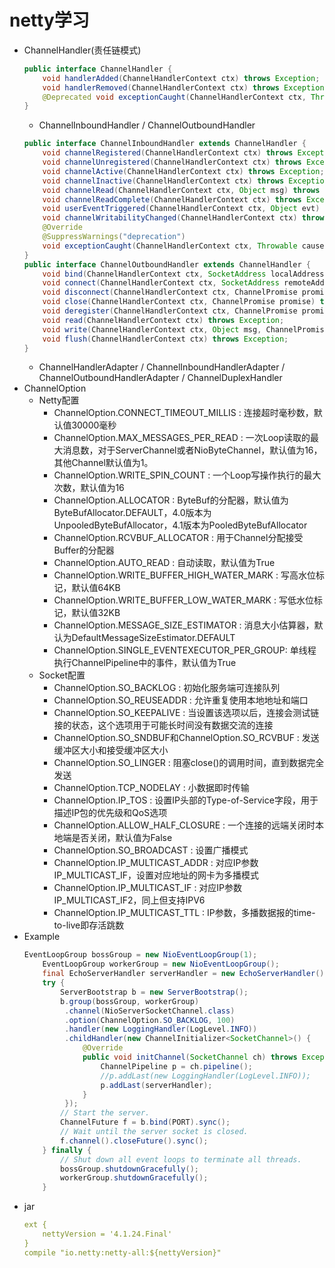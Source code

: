 # netty学习
- ChannelHandler(责任链模式)
    ```java
    public interface ChannelHandler {
        void handlerAdded(ChannelHandlerContext ctx) throws Exception;
        void handlerRemoved(ChannelHandlerContext ctx) throws Exception;
        @Deprecated void exceptionCaught(ChannelHandlerContext ctx, Throwable cause) throws Exception;
    }
    ```
    - ChannelInboundHandler / ChannelOutboundHandler
    ```java
    public interface ChannelInboundHandler extends ChannelHandler {
        void channelRegistered(ChannelHandlerContext ctx) throws Exception;
        void channelUnregistered(ChannelHandlerContext ctx) throws Exception;
        void channelActive(ChannelHandlerContext ctx) throws Exception;
        void channelInactive(ChannelHandlerContext ctx) throws Exception;
        void channelRead(ChannelHandlerContext ctx, Object msg) throws Exception;
        void channelReadComplete(ChannelHandlerContext ctx) throws Exception;
        void userEventTriggered(ChannelHandlerContext ctx, Object evt) throws Exception;
        void channelWritabilityChanged(ChannelHandlerContext ctx) throws Exception;
        @Override
        @SuppressWarnings("deprecation")
        void exceptionCaught(ChannelHandlerContext ctx, Throwable cause) throws Exception;
    }
    public interface ChannelOutboundHandler extends ChannelHandler {
        void bind(ChannelHandlerContext ctx, SocketAddress localAddress, ChannelPromise promise) throws Exception;
        void connect(ChannelHandlerContext ctx, SocketAddress remoteAddress, SocketAddress localAddress, ChannelPromise promise) throws Exception;
        void disconnect(ChannelHandlerContext ctx, ChannelPromise promise) throws Exception;
        void close(ChannelHandlerContext ctx, ChannelPromise promise) throws Exception;
        void deregister(ChannelHandlerContext ctx, ChannelPromise promise) throws Exception;
        void read(ChannelHandlerContext ctx) throws Exception;
        void write(ChannelHandlerContext ctx, Object msg, ChannelPromise promise) throws Exception;
        void flush(ChannelHandlerContext ctx) throws Exception;
    }
    ```
    - ChannelHandlerAdapter / ChannelInboundHandlerAdapter / ChannelOutboundHandlerAdapter / ChannelDuplexHandler
- ChannelOption
    - Netty配置
        - ChannelOption.CONNECT_TIMEOUT_MILLIS : 连接超时毫秒数，默认值30000毫秒
        - ChannelOption.MAX_MESSAGES_PER_READ : 一次Loop读取的最大消息数，对于ServerChannel或者NioByteChannel，默认值为16，其他Channel默认值为1。
        - ChannelOption.WRITE_SPIN_COUNT : 一个Loop写操作执行的最大次数，默认值为16
        - ChannelOption.ALLOCATOR : ByteBuf的分配器，默认值为ByteBufAllocator.DEFAULT，4.0版本为UnpooledByteBufAllocator，4.1版本为PooledByteBufAllocator
        - ChannelOption.RCVBUF_ALLOCATOR : 用于Channel分配接受Buffer的分配器
        - ChannelOption.AUTO_READ : 自动读取，默认值为True
        - ChannelOption.WRITE_BUFFER_HIGH_WATER_MARK : 写高水位标记，默认值64KB
        - ChannelOption.WRITE_BUFFER_LOW_WATER_MARK : 写低水位标记，默认值32KB
        - ChannelOption.MESSAGE_SIZE_ESTIMATOR : 消息大小估算器，默认为DefaultMessageSizeEstimator.DEFAULT
        - ChannelOption.SINGLE_EVENTEXECUTOR_PER_GROUP: 单线程执行ChannelPipeline中的事件，默认值为True
    - Socket配置
        - ChannelOption.SO_BACKLOG : 初始化服务端可连接队列
        - ChannelOption.SO_REUSEADDR : 允许重复使用本地地址和端口
        - ChannelOption.SO_KEEPALIVE : 当设置该选项以后，连接会测试链接的状态，这个选项用于可能长时间没有数据交流的连接
        - ChannelOption.SO_SNDBUF和ChannelOption.SO_RCVBUF : 发送缓冲区大小和接受缓冲区大小
        - ChannelOption.SO_LINGER : 阻塞close()的调用时间，直到数据完全发送
        - ChannelOption.TCP_NODELAY : 小数据即时传输
        - ChannelOption.IP_TOS : 设置IP头部的Type-of-Service字段，用于描述IP包的优先级和QoS选项
        - ChannelOption.ALLOW_HALF_CLOSURE : 一个连接的远端关闭时本地端是否关闭，默认值为False
        - ChannelOption.SO_BROADCAST : 设置广播模式
        - ChannelOption.IP_MULTICAST_ADDR : 对应IP参数IP_MULTICAST_IF，设置对应地址的网卡为多播模式
        - ChannelOption.IP_MULTICAST_IF : 对应IP参数IP_MULTICAST_IF2，同上但支持IPV6
        - ChannelOption.IP_MULTICAST_TTL : IP参数，多播数据报的time-to-live即存活跳数
- Example
    ```java
    EventLoopGroup bossGroup = new NioEventLoopGroup(1);
        EventLoopGroup workerGroup = new NioEventLoopGroup();
        final EchoServerHandler serverHandler = new EchoServerHandler();
        try {
            ServerBootstrap b = new ServerBootstrap();
            b.group(bossGroup, workerGroup)
             .channel(NioServerSocketChannel.class)
             .option(ChannelOption.SO_BACKLOG, 100)
             .handler(new LoggingHandler(LogLevel.INFO))
             .childHandler(new ChannelInitializer<SocketChannel>() {
                 @Override
                 public void initChannel(SocketChannel ch) throws Exception {
                     ChannelPipeline p = ch.pipeline();
                     //p.addLast(new LoggingHandler(LogLevel.INFO));
                     p.addLast(serverHandler);
                 }
             });
            // Start the server.
            ChannelFuture f = b.bind(PORT).sync();
            // Wait until the server socket is closed.
            f.channel().closeFuture().sync();
        } finally {
            // Shut down all event loops to terminate all threads.
            bossGroup.shutdownGracefully();
            workerGroup.shutdownGracefully();
        }
    ```
- jar
    ```yaml
    ext {
        nettyVersion = '4.1.24.Final'
    }
    compile "io.netty:netty-all:${nettyVersion}"
    ```
